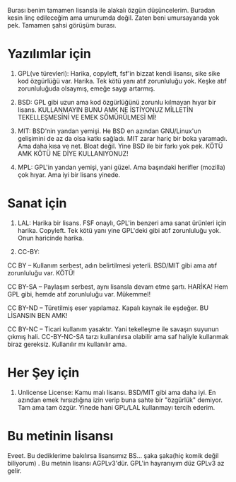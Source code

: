 Burası benim tamamen lisansla ile alakalı özgün düşüncelerim. Buradan kesin linç edileceğim ama umurumda değil. Zaten beni umursayanda yok pek. Tamamen şahsi görüşüm burası.

# Yazılımlar için

1. GPL(ve türevleri): Harika, copyleft, fsf'in bizzat kendi lisansı, sike sike kod özgürlüğü var. Harika. Tek kötü yanı atıf zorunluluğu yok. Keşke atıf zorunluluğuda olsaymış, emeğe saygı artarmış.

2. BSD: GPL gibi uzun ama kod özgürlüğünü zorunlu kılmayan hıyar bir lisans. KULLANMAYIN BUNU AMK NE İSTİYONUZ MİLLETİN TEKELLEŞMESİNİ VE EMEK SÖMÜRÜLMESİ Mİ!

3. MIT: BSD'nin yandan yemişi. He BSD en azından GNU/Linux'un gelişimini de az da olsa katkı sağladı. MIT zarar hariç bir boka yaramadı. Ama daha kısa ve net. Bloat değil. Yine BSD ile bir farkı yok pek. KÖTÜ AMK KÖTÜ NE DİYE KULLANIYONUZ!

4. MPL: GPL'in yandan yemişi, yani güzel. Ama başındaki herifler (mozilla) çok hıyar. Ama iyi bir lisans yinede.

# Sanat için

1. LAL: Harika bir lisans. FSF onaylı, GPL'in benzeri ama sanat ürünleri için harika. Copyleft. Tek kötü yanı yine GPL'deki gibi atıf zorunluluğu yok. Onun haricinde harika.

2. CC-BY:

CC BY – Kullanım serbest, adın belirtilmesi yeterli. BSD/MIT gibi ama atıf zorunluluğu var. KÖTÜ!

CC BY-SA – Paylaşım serbest, aynı lisansla devam etme şartı. HARİKA! Hem GPL gibi, hemde atıf zorunluluğu var. Mükemmel!

CC BY-ND – Türetilmiş eser yapılamaz. Kapalı kaynak ile eşdeğer. BU LİSANSIN BEN AMK!

CC BY-NC – Ticari kullanım yasaktır. Yani tekelleşme ile savaşın suyunun çıkmış hali. CC-BY-NC-SA tarzı kullanılırsa olabilir ama saf haliyle kullanmak biraz gereksiz. Kullanılır mı kullanılır ama.

# Her Şey için

1. Unlicense License: Kamu malı lisansı. BSD/MIT gibi ama daha iyi. En azından emek hırsızlığına izin verip buna sahte bir "özgürlük" demiyor. Tam ama tam özgür. Yinede hani GPL/LAL kullanmayı tercih ederim.

# Bu metinin lisansı
Eveet. Bu dediklerime bakılırsa lisansımız BS... şaka şaka(hiç komik değil biliyorum) . Bu metnin lisansı AGPLv3'dür. GPL'in hayranıyım düz GPLv3 az gelir.


